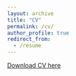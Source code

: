 ```yaml
---
layout: archive
title: "CV"
permalink: /cv/
author_profile: true
redirect_from:
  - /resume
---
```


[Download CV here](http://raghavg97.github.io/files/Academic_CV_FSU.pdf)
  


